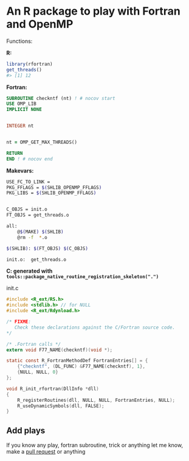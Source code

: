 
<!-- README.md is generated from README.Rmd. Please edit that file -->

<!-- date: "24 de Septiembre de 2020" -->

# An R package to play with Fortran and OpenMP

Functions:

**R:**

``` r
library(rfortran)
get_threads()
#> [1] 12
```

**Fortran:**

``` fortran
SUBROUTINE checkntf (nt) ! # nocov start
USE OMP_LIB
IMPLICIT NONE


INTEGER nt


nt = OMP_GET_MAX_THREADS()

RETURN
END ! # nocov end
```

**Makevars:**

``` bash
USE_FC_TO_LINK =
PKG_FFLAGS = $(SHLIB_OPENMP_FFLAGS)
PKG_LIBS = $(SHLIB_OPENMP_FFLAGS)


C_OBJS = init.o
FT_OBJS = get_threads.o

all:
    @$(MAKE) $(SHLIB)
    @rm -f  *.o

$(SHLIB): $(FT_OBJS) $(C_OBJS)

init.o:  get_threads.o
```

**C: generated with
`tools::package_native_routine_registration_skeleton(".")`**

init.c

``` c
#include <R_ext/RS.h>
#include <stdlib.h> // for NULL
#include <R_ext/Rdynload.h>

/* FIXME: 
   Check these declarations against the C/Fortran source code.
*/

/* .Fortran calls */
extern void F77_NAME(checkntf)(void *);

static const R_FortranMethodDef FortranEntries[] = {
    {"checkntf", (DL_FUNC) &F77_NAME(checkntf), 1},
    {NULL, NULL, 0}
};

void R_init_rfortran(DllInfo *dll)
{
    R_registerRoutines(dll, NULL, NULL, FortranEntries, NULL);
    R_useDynamicSymbols(dll, FALSE);
}
```

## Add plays

If you know any play, fortran subroutine, trick or anything let me know,
make a [pull request](https://github.com/ibarraespinosa/rfortran/pulls)
or anything
